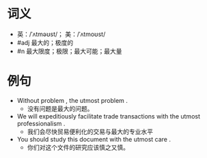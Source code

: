# 词义
- 英：/ˈʌtməʊst/； 美：/ˈʌtmoʊst/
- #adj 最大的；极度的
- #n 最大限度；极限；最大可能；最大量
# 例句
- Without problem , the utmost problem .
	- 没有问题是最大的问题。
- We will expeditiously facilitate trade transactions with the utmost professionalism .
	- 我们会尽快贸易便利化的交易与最大的专业水平
- You should study this document with the utmost care .
	- 你们对这个文件的研究应该慎之又慎。
